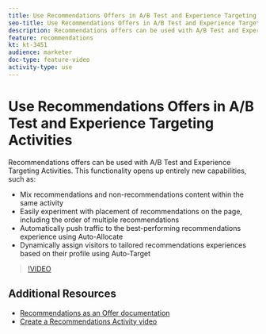 ```yaml
---
title: Use Recommendations Offers in A/B Test and Experience Targeting Activities
seo-title: Use Recommendations Offers in A/B Test and Experience Targeting Activities in Adobe Target
description: Recommendations offers can be used with A/B Test and Experience Targeting Activities.
feature: recommendations
kt: kt-3451
audience: marketer
doc-type: feature-video
activity-type: use
---
```


# Use Recommendations Offers in A/B Test and Experience Targeting Activities

Recommendations offers can be used with A/B Test and Experience Targeting Activities. This functionality opens up entirely new capabilities, such as:

* Mix recommendations and non-recommendations content within the same activity
* Easily experiment with placement of recommendations on the page, including the order of multiple recommendations
* Automatically push traffic to the best-performing recommendations experience using Auto-Allocate
* Dynamically assign visitors to tailored recommendations experiences based on their profile using Auto-Target

>[!VIDEO](https://video.tv.adobe.com/v/28878?quality=12)

## Additional Resources

* [Recommendations as an Offer documentation](https://docs.adobe.com/content/help/en/target/using/recommendations/recommendations-as-an-offer.html)
* [Create a Recommendations Activity video](create-a-recommendations-activity.md)
